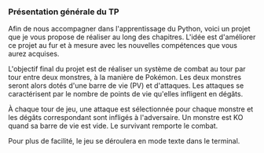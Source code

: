 ### Présentation générale du TP

Afin de nous accompagner dans l'apprentissage du Python, voici un projet que je vous propose de réaliser au long des chapitres.
L'idée est d'améliorer ce projet au fur et à mesure avec les nouvelles compétences que vous aurez acquises.

L'objectif final du projet est de réaliser un système de combat au tour par tour entre deux monstres, à la manière de Pokémon.
Les deux monstres seront alors dotés d'une barre de vie (PV) et d'attaques.
Les attaques se caractérisent par le nombre de points de vie qu'elles infligent en dégâts.

À chaque tour de jeu, une attaque est sélectionnée pour chaque monstre et les dégâts correspondant sont infligés à l'adversaire.
Un monstre est KO quand sa barre de vie est vide. Le survivant remporte le combat.

Pour plus de facilité, le jeu se déroulera en mode texte dans le terminal.
